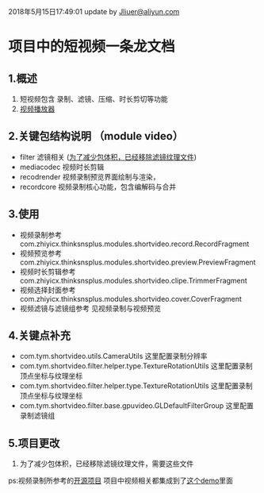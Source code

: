 ﻿2018年5月15日17:49:01 update by Jliuer@aliyun.com
# 项目中的短视频一条龙文档

##  1.概述
1. 短视频包含 录制、滤镜、压缩、时长剪切等功能
2. [视频播放器](https://github.com/lipangit/JiaoZiVideoPlayer)



## 2.关键包结构说明 （module video）
- filter 滤镜相关 (<a href="#为了减少包体积，已经移除该功能">为了减少包体积，已经移除滤镜纹理文件</a>)
- mediacodec 视频时长剪辑
- recodrender 视频录制预览界面绘制与渲染，
- recordcore 视频录制核心功能，包含编解码与合并

## 3.使用
- 视频录制参考 com.zhiyicx.thinksnsplus.modules.shortvideo.record.RecordFragment
- 视频预览参考 com.zhiyicx.thinksnsplus.modules.shortvideo.preview.PreviewFragment
- 视频时长剪辑参考 com.zhiyicx.thinksnsplus.modules.shortvideo.clipe.TrimmerFragment
- 视频选择封面参考 com.zhiyicx.thinksnsplus.modules.shortvideo.cover.CoverFragment
- 视频滤镜与滤镜组参考 见视频录制与视频预览

## 4.关键点补充
- com.tym.shortvideo.utils.CameraUtils 这里配置录制分辨率
- com.tym.shortvideo.filter.helper.type.TextureRotationUtils 这里配置录制顶点坐标与纹理坐标
- com.tym.shortvideo.filter.helper.type.TextureRotationUtils 这里配置录制顶点坐标与纹理坐标
- com.tym.shortvideo.filter.base.gpuvideo.GLDefaultFilterGroup 这里配置录制滤镜组

## 5.项目更改
1. <a name="为了减少包体积，已经移除该功能">为了减少包体积，已经移除滤镜纹理文件，需要这些文件</a>

ps:视频录制所参考的[开源项目](https://github.com/CainKernel/CainCamera)
项目中视频相关都集成到了[这个demo](https://github.com/legendarytym/shorvideo/tree/tym)里面
